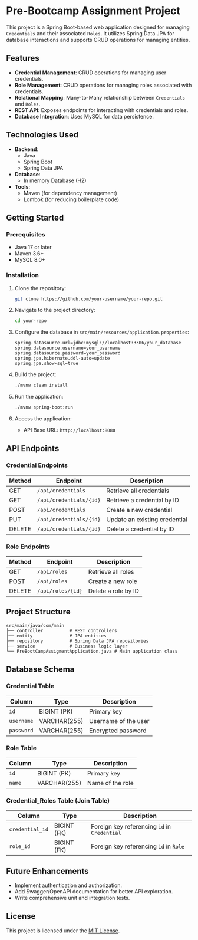 # Pre-Bootcamp Assignment Project

This project is a Spring Boot-based web application designed for managing `Credentials` and their associated `Roles`. It utilizes Spring Data JPA for database interactions and supports CRUD operations for managing entities.

## Features

- **Credential Management**: CRUD operations for managing user credentials.
- **Role Management**: CRUD operations for managing roles associated with credentials.
- **Relational Mapping**: Many-to-Many relationship between `Credentials` and `Roles`.
- **REST API**: Exposes endpoints for interacting with credentials and roles.
- **Database Integration**: Uses MySQL for data persistence.

## Technologies Used

- **Backend**:
  - Java
  - Spring Boot
  - Spring Data JPA
- **Database**:
  - In memory Database (H2)
- **Tools**:
  - Maven (for dependency management)
  - Lombok (for reducing boilerplate code)

## Getting Started

### Prerequisites

- Java 17 or later
- Maven 3.6+
- MySQL 8.0+

### Installation

1. Clone the repository:
   ```bash
   git clone https://github.com/your-username/your-repo.git
   ```

2. Navigate to the project directory:
   ```bash
   cd your-repo
   ```

3. Configure the database in `src/main/resources/application.properties`:
   ```properties
   spring.datasource.url=jdbc:mysql://localhost:3306/your_database
   spring.datasource.username=your_username
   spring.datasource.password=your_password
   spring.jpa.hibernate.ddl-auto=update
   spring.jpa.show-sql=true
   ```

4. Build the project:
   ```bash
   ./mvnw clean install
   ```

5. Run the application:
   ```bash
   ./mvnw spring-boot:run
   ```

6. Access the application:
   - API Base URL: `http://localhost:8080`

## API Endpoints

### Credential Endpoints

| Method | Endpoint                 | Description                     |
|--------|--------------------------|---------------------------------|
| GET    | `/api/credentials`       | Retrieve all credentials       |
| GET    | `/api/credentials/{id}`  | Retrieve a credential by ID    |
| POST   | `/api/credentials`       | Create a new credential        |
| PUT    | `/api/credentials/{id}`  | Update an existing credential  |
| DELETE | `/api/credentials/{id}`  | Delete a credential by ID      |

### Role Endpoints

| Method | Endpoint         | Description              |
|--------|------------------|--------------------------|
| GET    | `/api/roles`     | Retrieve all roles       |
| POST   | `/api/roles`     | Create a new role        |
| DELETE | `/api/roles/{id}`| Delete a role by ID      |

## Project Structure

```
src/main/java/com/main
├── controller          # REST controllers
├── entity              # JPA entities
├── repository          # Spring Data JPA repositories
├── service             # Business logic layer
└── PreBootCampAssigmentApplication.java # Main application class
```

## Database Schema

### Credential Table
| Column        | Type          | Description              |
|---------------|---------------|--------------------------|
| `id`          | BIGINT (PK)   | Primary key              |
| `username`    | VARCHAR(255)  | Username of the user     |
| `password`    | VARCHAR(255)  | Encrypted password       |

### Role Table
| Column        | Type          | Description              |
|---------------|---------------|--------------------------|
| `id`          | BIGINT (PK)   | Primary key              |
| `name`        | VARCHAR(255)  | Name of the role         |

### Credential_Roles Table (Join Table)
| Column          | Type        | Description                       |
|------------------|-------------|-----------------------------------|
| `credential_id`  | BIGINT (FK) | Foreign key referencing `id` in `Credential` |
| `role_id`        | BIGINT (FK) | Foreign key referencing `id` in `Role`       |

## Future Enhancements

- Implement authentication and authorization.
- Add Swagger/OpenAPI documentation for better API exploration.
- Write comprehensive unit and integration tests.



## License

This project is licensed under the [MIT License](https://opensource.org/licenses/MIT).
